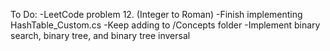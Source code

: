 To Do:
-LeetCode problem 12. (Integer to Roman)
-Finish implementing HashTable_Custom.cs
-Keep adding to /Concepts folder
-Implement binary search, binary tree, and binary tree inversal
